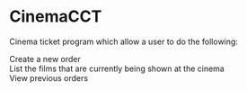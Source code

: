 # CinemaCCT
Cinema ticket program which allow a user to do the following:

Create a new order  
List the films that are currently being shown at the cinema  
View previous orders 
